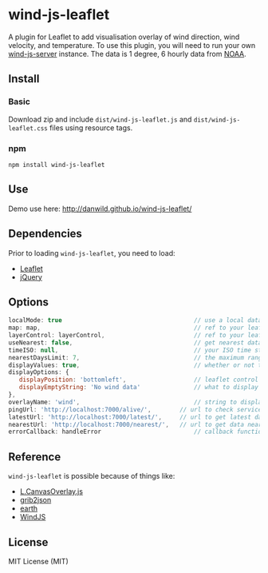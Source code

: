 # wind-js-leaflet
A plugin for Leaflet to add visualisation overlay of wind direction, wind velocity, and temperature.
To use this plugin, you will need to run your own [wind-js-server](https://github.com/danwild/wind-js-server) instance.
The data is 1 degree, 6 hourly data from [NOAA](http://nomads.ncep.noaa.gov/).

## Install

### Basic
Download zip and include `dist/wind-js-leaflet.js` and `dist/wind-js-leaflet.css` files using resource tags.

### npm
`npm install wind-js-leaflet`

## Use
Demo use here: http://danwild.github.io/wind-js-leaflet/

## Dependencies
Prior to loading `wind-js-leaflet`, you need to load:
- [Leaflet](leafletjs.com)
- [jQuery](https://jquery.com/)

## Options
```javascript
localMode: true                                     // use a local data file to test before hitting a real wind-js-server
map: map,                                           // ref to your leaflet Map
layerControl: layerControl,                         // ref to your leaflet layer control
useNearest: false,                                  // get nearest data to your ISO time string
timeISO: null,                                      // your ISO time string, falls back to current time (can also use WindJsLeaflet.setTime(time))
nearestDaysLimit: 7,                                // the maximum range (±) to look for data 
displayValues: true,                                // whether or not to add a mouseover control to display values
displayOptions: {
   displayPosition: 'bottomleft',                   // leaflet control position
   displayEmptyString: 'No wind data'               // what to display in mouseover control when no data
},
overlayName: 'wind',                                // string to display for the overlay in your layer control
pingUrl: 'http://localhost:7000/alive/',        // url to check service availability
latestUrl: 'http://localhost:7000/latest/',     // url to get latest data with no required params   
nearestUrl: 'http://localhost:7000/nearest/',   // url to get data nearest a specified time ISO
errorCallback: handleError                          // callback function to get called on error
```

## Reference
`wind-js-leaflet` is possible because of things like:
- [L.CanvasOverlay.js](https://gist.github.com/Sumbera/11114288)
- [grib2json](https://github.com/cambecc/grib2json)
- [earth](https://github.com/cambecc/earth)
- [WindJS](https://github.com/Esri/wind-js)

## License
MIT License (MIT)
